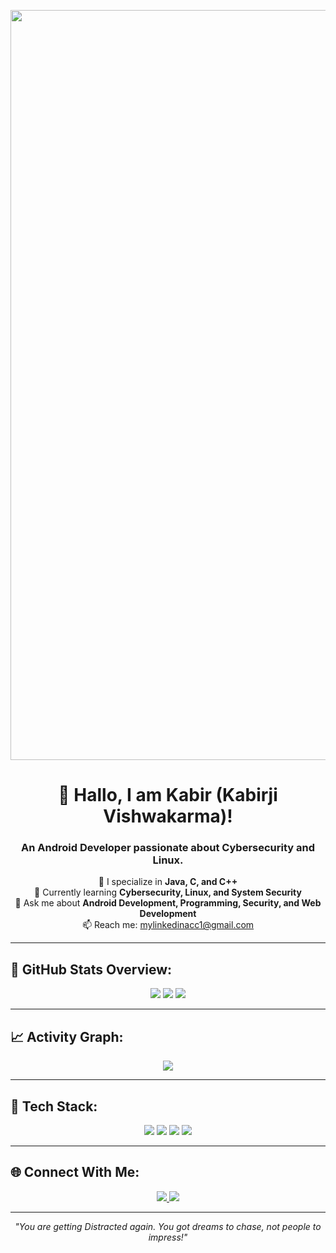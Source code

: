 <!-- Header with Gradient -->
<p align="center">
  <img src="https://i.pinimg.com/originals/b4/a1/91/b4a191e1d7f4d288f3b1204b159a9ff8.gif" alt="Demo GIF" width="1200" hieght="-40" />
</p>





<h1 align="center">👋 Hallo, I am Kabir (Kabirji Vishwakarma)!</h1>
<h3 align="center">An Android Developer passionate about Cybersecurity and Linux.</h3>

<p align="center">
  📱 I specialize in <b>Java, C, and C++</b> <br>
  🔐 Currently learning <b>Cybersecurity, Linux, and System Security</b> <br>
  💬 Ask me about <b>Android Development, Programming, Security, and Web Development</b> <br>
  📫 Reach me: <a href="mailto:mylinkedinacc1@gmail.com">mylinkedinacc1@gmail.com</a>  
</p>

---

## 🧠 GitHub Stats Overview:
<p align="center">
  <img src="https://github-readme-stats.vercel.app/api?username=classifiedstudentkabir&show_icons=true&theme=radical" />
  <img src="https://github-readme-streak-stats.herokuapp.com?user=classifiedstudentkabir&theme=radical&hide_border=false" />
  <img src="https://github-readme-stats.vercel.app/api/top-langs/?username=classifiedstudentkabir&layout=compact&theme=radical" />
</p>

---

## 📈 Activity Graph:
<p align="center">
  <img src="https://github-readme-activity-graph.vercel.app/graph?username=classifiedstudentkabir&theme=react-dark&hide_border=true" />
</p>

---

## 🚀 Tech Stack:
<p align="center">
  <img src="https://img.shields.io/badge/-Java-007396?style=for-the-badge&logo=java" />
  <img src="https://img.shields.io/badge/-C-00599C?style=for-the-badge&logo=c" />
  <img src="https://img.shields.io/badge/-C++-00599C?style=for-the-badge&logo=c%2B%2B" />
  <img src="https://img.shields.io/badge/-Web%20Development-FFA500?style=for-the-badge&logo=html5" />
</p>

---

## 🌐 Connect With Me:
<p align="center">
  <a href="https://www.linkedin.com/in/kabirji-thedeveloper">
    <img src="https://img.shields.io/badge/-LinkedIn-blue?style=for-the-badge&logo=linkedin" />
  </a>
  <a href="https://discord.com/users/thebinodcc">
    <img src="https://img.shields.io/badge/-Discord-5865F2?style=for-the-badge&logo=discord&logoColor=white" />
  </a>
</p>

---

<p align="center"><i>"You are getting Distracted again. You got dreams to chase, not people to impress!"</i></p>
